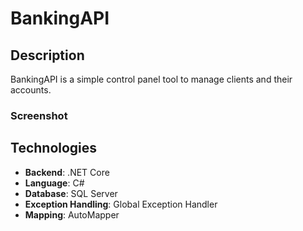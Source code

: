 # BankingAPI
## Description

BankingAPI is a simple control panel tool to manage clients and their accounts.


### Screenshot


## Technologies

- **Backend**: .NET Core
- **Language**: C#
- **Database**: SQL Server
- **Exception Handling**: Global Exception Handler 
- **Mapping**: AutoMapper


